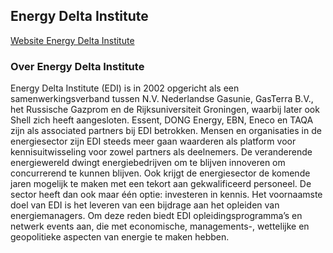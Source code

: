 ## Energy Delta Institute

[Website Energy Delta Institute](http://www.energydelta.org/)

### Over Energy Delta Institute
Energy Delta Institute (EDI) is in 2002 opgericht als een samenwerkingsverband tussen N.V. Nederlandse Gasunie, GasTerra B.V., het Russische Gazprom en de Rijksuniversiteit Groningen, waarbij later ook Shell zich heeft aangesloten. Essent, DONG Energy, EBN, Eneco en TAQA zijn als associated partners bij EDI betrokken. Mensen en organisaties in de energiesector zijn EDI steeds meer gaan waarderen als platform voor kennisuitwisseling voor zowel partners als deelnemers. De veranderende energiewereld dwingt energiebedrijven om te blijven innoveren om concurrerend te kunnen blijven. Ook krijgt de energiesector de komende jaren mogelijk te maken met een tekort aan gekwalificeerd personeel. De sector heeft dan ook maar één optie: investeren in kennis. Het voornaamste doel van EDI is het leveren van een bijdrage aan het opleiden van energiemanagers. Om deze reden biedt EDI opleidingsprogramma’s en netwerk events aan, die met economische, managements-, wettelijke en geopolitieke aspecten van energie te maken hebben.